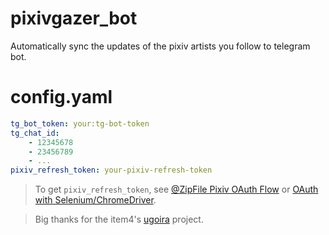 # pixivgazer_bot

Automatically sync the updates of the pixiv artists you follow to telegram bot.

# config.yaml

```yaml
tg_bot_token: your:tg-bot-token
tg_chat_id: 
    - 12345678
    - 23456789
    - ...
pixiv_refresh_token: your-pixiv-refresh-token
```

> To get `pixiv_refresh_token`, see [@ZipFile Pixiv OAuth Flow](https://gist.github.com/ZipFile/c9ebedb224406f4f11845ab700124362) or [OAuth with Selenium/ChromeDriver]( https://gist.github.com/upbit/6edda27cb1644e94183291109b8a5fde).

> Big thanks for the item4's [ugoira](https://github.com/item4/ugoira) project. 
